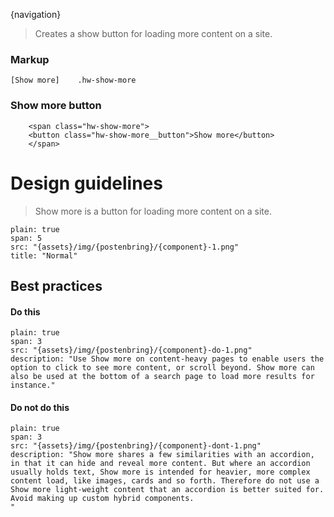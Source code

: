 
{navigation}


> Creates a show button for loading more content on a site.

### Markup
```code
[Show more]    .hw-show-more
```



### Show more button

```html|span-6,plain,light
    <span class="hw-show-more">
    <button class="hw-show-more__button">Show more</button>
    </span>
```








# Design guidelines

> Show more is a button for loading more content on a site.


```image
plain: true
span: 5
src: "{assets}/img/{postenbring}/{component}-1.png"
title: "Normal"
```






## Best practices

#### Do this

```image
plain: true
span: 3
src: "{assets}/img/{postenbring}/{component}-do-1.png"
description: "Use Show more on content-heavy pages to enable users the option to click to see more content, or scroll beyond. Show more can also be used at the bottom of a search page to load more results for instance."
```

#### Do not do this
  
```image
plain: true
span: 3
src: "{assets}/img/{postenbring}/{component}-dont-1.png"
description: "Show more shares a few similarities with an accordion, in that it can hide and reveal more content. But where an accordion usually holds text, Show more is intended for heavier, more complex content load, like images, cards and so forth. Therefore do not use a Show more light-weight content that an accordion is better suited for. Avoid making up custom hybrid components.
"
```
